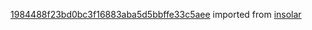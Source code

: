 [1984488f23bd0bc3f16883aba5d5bbffe33c5aee](https://github.com/insolar/insolar/commit/1984488f23bd0bc3f16883aba5d5bbffe33c5aee) imported from [insolar](https://github.com/insolar/insolar)
